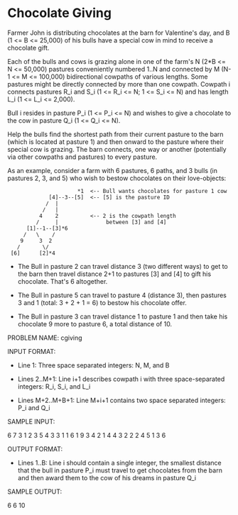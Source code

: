 Chocolate Giving
================

Farmer John is distributing chocolates at the barn for Valentine's
day, and B (1 <= B <= 25,000) of his bulls have a special cow in
mind to receive a chocolate gift.

Each of the bulls and cows is grazing alone in one of the farm's N
(2*B <= N <= 50,000) pastures conveniently numbered 1..N and connected
by M (N-1 <= M <= 100,000) bidirectional cowpaths of various lengths.
Some pastures might be directly connected by more than one cowpath.
Cowpath i connects pastures R_i and S_i (1 <= R_i <= N; 1 <= S_i
<= N) and has length L_i (1 <= L_i <= 2,000).

Bull i resides in pasture P_i (1 <= P_i <= N) and wishes to give a
chocolate to the cow in pasture Q_i (1 <= Q_i <= N).

Help the bulls find the shortest path from their current pasture
to the barn (which is located at pasture 1) and then onward to the
pasture where their special cow is grazing. The barn connects, one
way or another (potentially via other cowpaths and pastures) to
every pasture.

As an example, consider a farm with 6 pastures, 6 paths, and 3 bulls
(in pastures 2, 3, and 5) who wish to bestow chocolates on their
love-objects:

```
                      *1  <-- Bull wants chocolates for pasture 1 cow
             [4]--3--[5]  <-- [5] is the pasture ID
            /  |
           /   |
          4    2          <-- 2 is the cowpath length
         /     |               between [3] and [4]
      [1]--1--[3]*6
     /   \    /
    9     3  2
   /       \/
 [6]      [2]*4
 ```
 

* The Bull in pasture 2 can travel distance 3 (two different ways)
  to get to the barn then travel distance 2+1 to pastures [3] and
  [4] to gift his chocolate. That's 6 altogether.

* The Bull in pasture 5 can travel to pasture 4 (distance 3), then
  pastures 3 and 1 (total: 3 + 2 + 1 = 6) to bestow his chocolate
  offer.

* The Bull in pasture 3 can travel distance 1 to pasture 1 and then
  take his chocolate 9 more to pasture 6, a total distance of 10.

PROBLEM NAME: cgiving

INPUT FORMAT:

* Line 1: Three space separated integers: N, M, and B

* Lines 2..M+1: Line i+1 describes cowpath i with three
        space-separated integers: R_i, S_i, and L_i

* Lines M+2..M+B+1: Line M+i+1 contains two space separated integers:
        P_i and Q_i

SAMPLE INPUT:

6 7 3
1 2 3
5 4 3
3 1 1
6 1 9
3 4 2
1 4 4
3 2 2
2 4
5 1
3 6

OUTPUT FORMAT:

* Lines 1..B: Line i should contain a single integer, the smallest
        distance that the bull in pasture P_i must travel to get
        chocolates from the barn and then award them to the cow of his
        dreams in pasture Q_i

SAMPLE OUTPUT:

6
6
10
